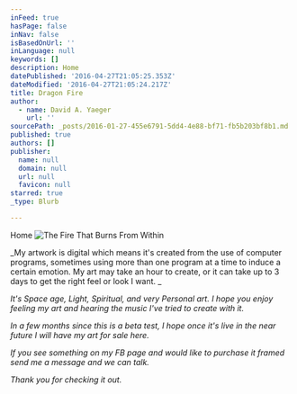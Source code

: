 ```yaml
---
inFeed: true
hasPage: false
inNav: false
isBasedOnUrl: ''
inLanguage: null
keywords: []
description: Home
datePublished: '2016-04-27T21:05:25.353Z'
dateModified: '2016-04-27T21:05:24.217Z'
title: Dragon Fire
author:
  - name: David A. Yaeger
    url: ''
sourcePath: _posts/2016-01-27-455e6791-5dd4-4e88-bf71-fb5b203bf8b1.md
published: true
authors: []
publisher:
  name: null
  domain: null
  url: null
  favicon: null
starred: true
_type: Blurb

---
```

Home
![The Fire That Burns From Within](https://s3-us-west-2.amazonaws.com/the-grid-img/p/be4faf4a6b11036838d649e93ee220151f4a0f97.png)

_My artwork is digital which means it's created from the use of computer programs, sometimes using more than one program at a time to induce a certain emotion. My art may take an hour to create, or it can take up to 3 days to get the right feel or look I want. _

_It's Space age, Light, Spiritual, and very Personal art. I hope you enjoy feeling my art and hearing the music I've tried to create with it._

_In a few months since this is a beta test, I hope once it's live in the near future I will have my art for sale here._

_If you see something on my FB page and would like to purchase it framed send me a message and we can talk._

_Thank you for checking it out._